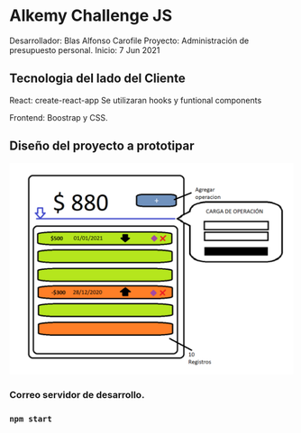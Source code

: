 # Alkemy Challenge JS

Desarrollador: Blas Alfonso Carofile
Proyecto: Administración de presupuesto personal.
Inicio: 7 Jun 2021

## Tecnologia del lado del Cliente

React: create-react-app
Se utilizaran hooks y funtional components

Frontend: Boostrap y CSS.

## Diseño del proyecto a prototipar
![Imagen del boceto a prototipar](https://github.com/blass1/alkemy_challenge_JS/blob/main/design/BOCETO.png)



### Correo servidor de desarrollo.
### `npm start`
